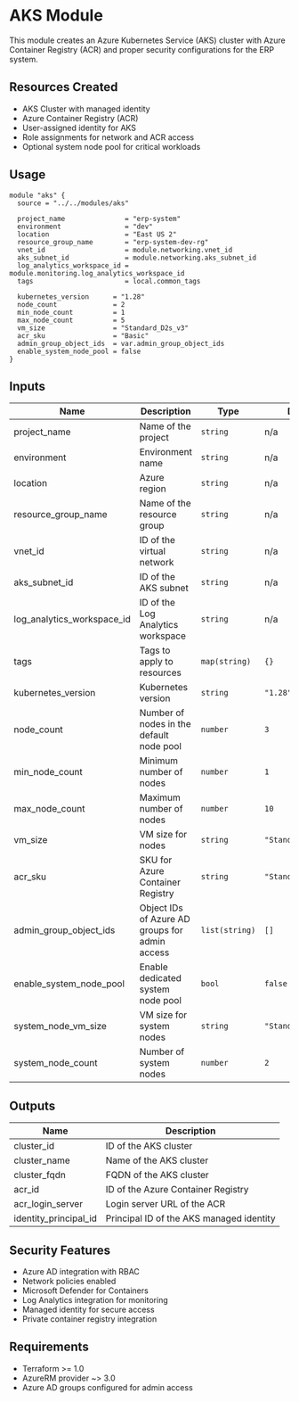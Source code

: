 # AKS Module

This module creates an Azure Kubernetes Service (AKS) cluster with Azure Container Registry (ACR) and proper security configurations for the ERP system.

## Resources Created

- AKS Cluster with managed identity
- Azure Container Registry (ACR)
- User-assigned identity for AKS
- Role assignments for network and ACR access
- Optional system node pool for critical workloads

## Usage

```hcl
module "aks" {
  source = "../../modules/aks"

  project_name               = "erp-system"
  environment                = "dev"
  location                   = "East US 2"
  resource_group_name        = "erp-system-dev-rg"
  vnet_id                    = module.networking.vnet_id
  aks_subnet_id              = module.networking.aks_subnet_id
  log_analytics_workspace_id = module.monitoring.log_analytics_workspace_id
  tags                       = local.common_tags

  kubernetes_version      = "1.28"
  node_count              = 2
  min_node_count          = 1
  max_node_count          = 5
  vm_size                 = "Standard_D2s_v3"
  acr_sku                 = "Basic"
  admin_group_object_ids  = var.admin_group_object_ids
  enable_system_node_pool = false
}
```

## Inputs

| Name | Description | Type | Default | Required |
|------|-------------|------|---------|:--------:|
| project_name | Name of the project | `string` | n/a | yes |
| environment | Environment name | `string` | n/a | yes |
| location | Azure region | `string` | n/a | yes |
| resource_group_name | Name of the resource group | `string` | n/a | yes |
| vnet_id | ID of the virtual network | `string` | n/a | yes |
| aks_subnet_id | ID of the AKS subnet | `string` | n/a | yes |
| log_analytics_workspace_id | ID of the Log Analytics workspace | `string` | n/a | yes |
| tags | Tags to apply to resources | `map(string)` | `{}` | no |
| kubernetes_version | Kubernetes version | `string` | `"1.28"` | no |
| node_count | Number of nodes in the default node pool | `number` | `3` | no |
| min_node_count | Minimum number of nodes | `number` | `1` | no |
| max_node_count | Maximum number of nodes | `number` | `10` | no |
| vm_size | VM size for nodes | `string` | `"Standard_D2s_v3"` | no |
| acr_sku | SKU for Azure Container Registry | `string` | `"Standard"` | no |
| admin_group_object_ids | Object IDs of Azure AD groups for admin access | `list(string)` | `[]` | no |
| enable_system_node_pool | Enable dedicated system node pool | `bool` | `false` | no |
| system_node_vm_size | VM size for system nodes | `string` | `"Standard_D2s_v3"` | no |
| system_node_count | Number of system nodes | `number` | `2` | no |

## Outputs

| Name | Description |
|------|-------------|
| cluster_id | ID of the AKS cluster |
| cluster_name | Name of the AKS cluster |
| cluster_fqdn | FQDN of the AKS cluster |
| acr_id | ID of the Azure Container Registry |
| acr_login_server | Login server URL of the ACR |
| identity_principal_id | Principal ID of the AKS managed identity |

## Security Features

- Azure AD integration with RBAC
- Network policies enabled
- Microsoft Defender for Containers
- Log Analytics integration for monitoring
- Managed identity for secure access
- Private container registry integration

## Requirements

- Terraform >= 1.0
- AzureRM provider ~> 3.0
- Azure AD groups configured for admin access
